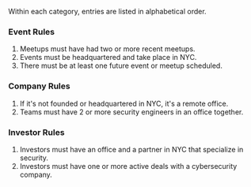 Within each category, entries are listed in alphabetical order.

### Event Rules

1. Meetups must have had two or more recent meetups.
2. Events must be headquartered and take place in NYC.
3. There must be at least one future event or meetup scheduled.

### Company Rules

1. If it's not founded or headquartered in NYC, it's a remote office.
2. Teams must have 2 or more security engineers in an office together.

### Investor Rules

1. Investors must have an office and a partner in NYC that specialize in security.
2. Investors must have one or more active deals with a cybersecurity company.
